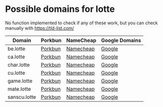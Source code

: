 # Possible domains for lotte

No function implemented to check if any of these work, but you can check manually with https://tld-list.com/

| Domain | Porkbun | NameCheap | Google Domains |
|---|---|---|---|
| be.lotte | [Porkbun](https://porkbun.com/checkout/search?prb=e814663da1&tlds=&idnLanguage=&search=search&q=be.lotte) | [Namecheap](https://www.namecheap.com/domains/registration/results/?domain=be.lotte) | [Google](https://domains.google.com/registrar/search?searchTerm=be.lotte) |
| ca.lotte | [Porkbun](https://porkbun.com/checkout/search?prb=e814663da1&tlds=&idnLanguage=&search=search&q=ca.lotte) | [Namecheap](https://www.namecheap.com/domains/registration/results/?domain=ca.lotte) | [Google](https://domains.google.com/registrar/search?searchTerm=ca.lotte) |
| char.lotte | [Porkbun](https://porkbun.com/checkout/search?prb=e814663da1&tlds=&idnLanguage=&search=search&q=char.lotte) | [Namecheap](https://www.namecheap.com/domains/registration/results/?domain=char.lotte) | [Google](https://domains.google.com/registrar/search?searchTerm=char.lotte) |
| cu.lotte | [Porkbun](https://porkbun.com/checkout/search?prb=e814663da1&tlds=&idnLanguage=&search=search&q=cu.lotte) | [Namecheap](https://www.namecheap.com/domains/registration/results/?domain=cu.lotte) | [Google](https://domains.google.com/registrar/search?searchTerm=cu.lotte) |
| game.lotte | [Porkbun](https://porkbun.com/checkout/search?prb=e814663da1&tlds=&idnLanguage=&search=search&q=game.lotte) | [Namecheap](https://www.namecheap.com/domains/registration/results/?domain=game.lotte) | [Google](https://domains.google.com/registrar/search?searchTerm=game.lotte) |
| mate.lotte | [Porkbun](https://porkbun.com/checkout/search?prb=e814663da1&tlds=&idnLanguage=&search=search&q=mate.lotte) | [Namecheap](https://www.namecheap.com/domains/registration/results/?domain=mate.lotte) | [Google](https://domains.google.com/registrar/search?searchTerm=mate.lotte) |
| sanscu.lotte | [Porkbun](https://porkbun.com/checkout/search?prb=e814663da1&tlds=&idnLanguage=&search=search&q=sanscu.lotte) | [Namecheap](https://www.namecheap.com/domains/registration/results/?domain=sanscu.lotte) | [Google](https://domains.google.com/registrar/search?searchTerm=sanscu.lotte) |
